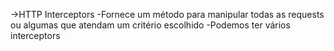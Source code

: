 
->HTTP Interceptors
-Fornece um método para manipular todas as requests ou algumas que atendam um critério escolhido
-Podemos ter vários interceptors